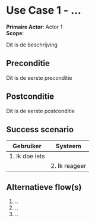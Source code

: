 # Use Case 1 - ...

**Primaire Actor**: Actor 1
<br />
**Scope**:

Dit is de beschrijving

## Preconditie

Dit is de eerste preconditie

## Postconditie

Dit is de eerste postconditie

## Success scenario

|Gebruiker|Systeem|
|---|---|
|1. Ik doe iets|   |
|| 2. Ik reageer|

## Alternatieve flow(s)

1. ..
2. ..
3. ..

